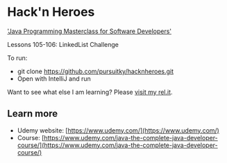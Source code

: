 # Hack'n Heroes
['Java Programming Masterclass for Software Developers'](https://www.udemy.com/java-the-complete-java-developer-course/learn/lecture/3736472#content)

Lessons 105-106: LinkedList Challenge

To run:
  * git clone https://github.com/pursuitky/hacknheroes.git
  * Open with IntelliJ and run

Want to see what else I am learning? Please [visit my rel.it](https://repl.it/@pursuitky).

## Learn more

  * Udemy website: [https://www.udemy.com/](https://www.udemy.com/)
  * Course: [https://www.udemy.com/java-the-complete-java-developer-course/](https://www.udemy.com/java-the-complete-java-developer-course/)